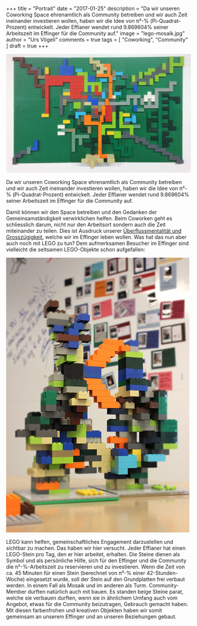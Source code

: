 +++
title = "Portrait"
date = "2017-01-25"
description = "Da wir unseren Coworking Space ehrenamtlich als Community betreiben und wir auch Zeit ineinander investieren wollen, haben wir die Idee von π²-% (Pi-Quadrat-Prozent) entwickelt. Jeder Effianer wendet rund 9.869604% seiner Arbeitszeit im Effinger für die Community auf."
image = "lego-mosaik.jpg"
author = "Urs Vögeli"
comments = true
tags = [ "Coworking", "Community" ]
draft = true
+++

![LEGO Mosaik](lego-mosaik.jpg)

<div class="lead">
  Da wir unseren Coworking Space ehrenamtlich als Community betreiben und wir auch Zeit ineinander investieren wollen, haben wir die Idee von π²-% (Pi-Quadrat-Prozent) entwickelt. Jeder Effianer wendet rund 9.869604% seiner Arbeitszeit im Effinger für die Community auf.
</div>

Damit können wir den Space betreiben und den Gedanken der Gemeinsamständigkeit verwirklichen helfen. Beim Coworken geht es schliesslich darum, nicht nur den Arbeitsort sondern auch die Zeit miteinander zu teilen. Dies ist Ausdruck unserer [Überflussmentalität und Grosszügigkeit](/grundsaetze/grosszuegigkeit/), welche wir im Effinger leben wollen.
Was hat das nun aber auch noch mit LEGO zu tun? Dem aufmerksamen Besucher im Effinger sind vielleicht die seltsamen LEGO-Objekte schon aufgefallen:

![LEGO Türme](lego-tuerme.jpg)

LEGO kann helfen, gemeinschaftliches Engagement darzustellen und sichtbar zu machen. Das haben wir hier versucht. Jeder Effianer hat einen LEGO-Stein pro Tag, den er hier arbeitet, erhalten. Die Steine dienen als Symbol und als persönliche Hilfe, sich für den Effinger und die Community die π²-%-Arbeitszeit zu reservieren und zu investieren. Wenn die Zeit von ca. 45 Minuten für einen Stein (berechnet von π²-% einer 42-Stunden-Woche) eingesetzt wurde, soll der Stein auf den Grundplatten frei verbaut werden. In einem Fall als Mosaik und im anderen als Turm. Community-Member durften natürlich auch mit bauen. Es standen beige Steine parat, welche sie verbauen durften, wenn sie in ähnlichem Umfang auch vom Angebot, etwas für die Community beizutragen, Gebrauch gemacht haben. Mit diesen farbenfrohen und kreativen Objekten haben wir somit gemeinsam an unserem Effinger und an unseren Beziehungen gebaut.
